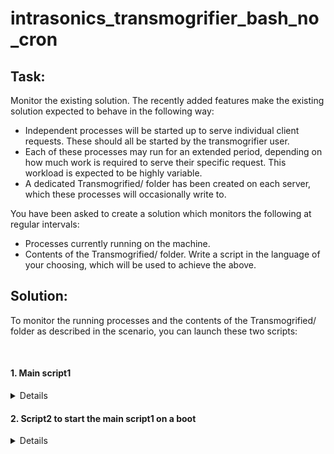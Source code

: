 # intrasonics_transmogrifier_bash_no_cron

## Task:<br>
Monitor the existing solution. The recently added features make the existing solution expected to behave in the following way: 
-  Independent processes will be started up to serve individual client requests. These should all be started by the transmogrifier user. 
-  Each of these processes may run for an extended period, depending on how much work is required to serve their specific request. This workload is expected to be highly variable. 
-  A dedicated Transmogrified/ folder has been created on each server, which these processes will occasionally write to. 

You have been asked to create a solution which monitors the following at regular intervals:<br>
-  Processes currently running on the machine. 
-  Contents of the Transmogrified/ folder. 
Write a script in the language of your choosing, which will be used to achieve the above. 


## Solution:

To monitor the running processes and the contents of the Transmogrified/ folder as described in the scenario, you can launch these two scripts:

<br>

#### 1. Main script1


<details markdown=1><summary markdown="span">Details</summary>

``` sh
#!/bin/bash

# Write script to monitor processes and folder contents
cat > /usr/local/bin/transmogrifier-monitor.sh << EOF

#!/bin/bash
while true; do
  ps -ef | grep -v grep | grep transmogrifier >> /var/log/transmogrifier/access.log
  ls -l /path/to/Transmogrified/ >> /var/log/transmogrifier/access.log
  sleep 60
done
EOF

chmod +x /usr/local/bin/transmogrifier-monitor.sh
```
</details>

#### 2. Script2 to start the main script1 on a boot


<details markdown=1><summary markdown="span">Details</summary>

```
#!/bin/bash

# Start script on boot

# Create the systemd service file
cat > /etc/systemd/system/transmogrifier-monitor.service << EOF
[Unit]
Description=Transmogrifier Monitor

[Service]
ExecStart=/usr/local/bin/transmogrifier-monitor.sh
Restart=always
User=transmogrifier

[Install]
WantedBy=multi-user.target
EOF

# Reload systemd to pick up the new service file
systemctl daemon-reload

# Enable the service to start on boot
systemctl enable transmogrifier-monitor.service

# Start the service immediately
systemctl start transmogrifier-monitor.service

```
</details>
